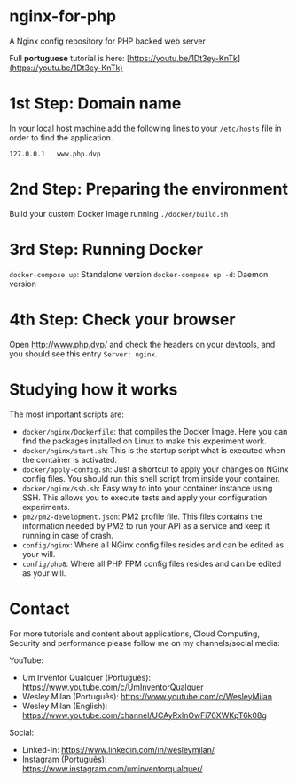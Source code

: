 # nginx-for-php
A Nginx config repository for PHP backed web server

Full **portuguese** tutorial is here: [https://youtu.be/1Dt3ey-KnTk](https://youtu.be/1Dt3ey-KnTk)

# 1st Step: Domain name
In your local host machine add the following lines to your `/etc/hosts` file in order to find the application.
```
127.0.0.1   www.php.dvp
```

# 2nd Step: Preparing the environment
Build your custom Docker Image running `./docker/build.sh`

# 3rd Step: Running Docker
`docker-compose up`: Standalone version
`docker-compose up -d`: Daemon version

# 4th Step: Check your browser
Open http://www.php.dvp/ and check the headers on your devtools, and you should see this entry `Server: nginx`.

# Studying how it works
The most important scripts are:
- `docker/nginx/Dockerfile`: that compiles the Docker Image. Here you can find the packages installed on Linux to make
  this experiment work.
- `docker/nginx/start.sh`: This is the startup script what is executed when the container is activated.
- `docker/apply-config.sh`: Just a shortcut to apply your changes on NGinx config files. You should run this shell script
  from inside your container.
- `docker/nginx/ssh.sh`: Easy way to into your container instance using SSH. This allows you to execute tests and apply
  your configuration experiments.
- `pm2/pm2-development.json`: PM2 profile file. This files contains the information needed by PM2 to run your API as a
  service and keep it running in case of crash.
- `config/nginx`: Where all NGinx config files resides and can be edited as your will.
- `config/php8`: Where all PHP FPM config files resides and can be edited as your will.

# Contact

For more tutorials and content about applications, Cloud Computing, Security and performance please follow me on my
channels/social media:

YouTube:
- Um Inventor Qualquer (Português): https://www.youtube.com/c/UmInventorQualquer
- Wesley Milan (Português): https://www.youtube.com/c/WesleyMilan
- Wesley Milan (English): https://www.youtube.com/channel/UCAyRxlnOwFi76XWKpT6k08g

Social:
- Linked-In: https://www.linkedin.com/in/wesleymilan/
- Instagram (Português): https://www.instagram.com/uminventorqualquer/
